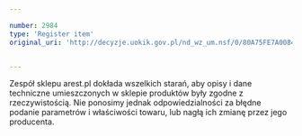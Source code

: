 ```yaml
---

number: 2984
type: 'Register item'
original_uri: 'http://decyzje.uokik.gov.pl/nd_wz_um.nsf/0/80A75FE7A0084C77C12579CA00432EAF?OpenDocument'


---
```


Zespół sklepu arest.pl dokłada wszelkich starań, aby opisy i dane techniczne umieszczonych w sklepie produktów były zgodne z rzeczywistością. Nie ponosimy jednak odpowiedzialności za błędne podanie parametrów i właściwości towaru, lub nagłą ich zmianę przez jego producenta.
